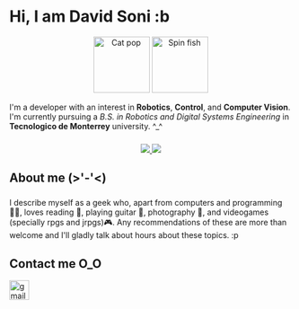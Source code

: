 Hi, I am David Soni :b
================================ 

<p align="center">
  <img src="https://media.tenor.com/4noHdLpBCgEAAAAi/cat-pop-pop-pop.gif" alt="Cat pop" width="100" height="100"/>
  <img src="https://media1.tenor.com/m/6m3I1g_WiokAAAAd/fish-spin-sha.gif" alt="Spin fish" width="100" height="100"/>
</p> 

<p align="left">I'm a developer with an interest in <strong>Robotics</strong>, <strong>Control</strong>, and <strong>Computer Vision</strong>. I'm currently pursuing a <i>B.S. in Robotics and Digital Systems Engineering</i> in <strong>Tecnologico de Monterrey</strong> university. ^_^</p>

###

<p align="center">
  <a href="https://www.github.com/SoniDavid" target="_blank"    rel="noreferrer">
    <img src="https://img.shields.io/github/followers/SoniDavid?logo=github&style=for-the-badge&color=38b1d9& labelColor=1c1917" />
  <img src="https://komarev.com/ghpvc/?username=SoniDavid&color=38b1d9&style=for-the-badge" />
  </a>
</p>

<h2 align="left">About me (>'-'<)</h2>

###

<p align=left>I describe myself as a geek who, apart from computers and programming 🧑‍💻, loves reading 📖, playing guitar 🎸, photography 📸, and videogames (specially rpgs and jrpgs)🎮. Any recommendations of these are more than welcome and I'll gladly talk about hours about these topics. :p</p>

<h2 align="left">Contact me O_O</h2>

<div align="left">
<a href="sonidavid46@gmail.com" target="_blank">
<img src="https://img.shields.io/static/v1?message=Gmail&logo=gmail&label=&color=D14836&logoColor=white&labelColor=&style=for-the-badge" height="35" alt="gmail logo"  />
</a>

</div>

